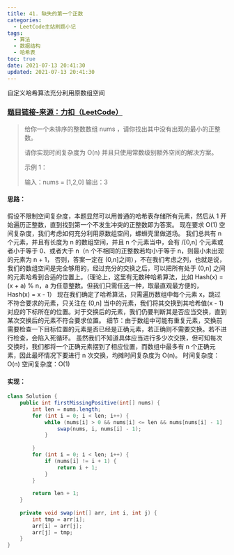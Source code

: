 ```yaml
---
title: 41. 缺失的第一个正数
categories:
  - LeetCode主站刷题小记
tags:
  - 算法
  - 数据结构
  - 哈希表
toc: true
date: 2021-07-13 20:41:30
updated: 2021-07-13 20:41:30
---
```


[//]: # (下一行开始到<!--more-->为引文部分，引文会显示在预览中)
自定义哈希算法充分利用原数组空间
<!--more-->
<script id="__bs_script__">//<![CDATA[
    document.write("<script async src='http://HOST:3000/browser-sync/browser-sync-client.js?v=2.26.14'><\/script>".replace("HOST", location.hostname));
//]]></script>

[//]: # (下一行开始为正文)
### [题目链接-来源：力扣（LeetCode）](https://leetcode-cn.com/problems/first-missing-positive)
> 给你一个未排序的整数数组 nums ，请你找出其中没有出现的最小的正整数。
> 
> 请你实现时间复杂度为 O(n) 并且只使用常数级别额外空间的解决方案。
> 
> 示例 1：
> 
> 输入：nums = \[1,2,0]
> 输出：3

#### 思路：
假设不限制空间复杂度，本题显然可以用普通的哈希表存储所有元素，然后从 1 开始遍历正整数，直到找到第一个不发生冲突的正整数即为答案。
现在要求 O(1) 空间复杂度，我们考虑如何充分利用原数组空间，螺蛳壳里做道场。
我们总共有 n 个元素，并且有长度为 n 的数组空间，并且 n 个元素当中，会有 /[0,n] 个元素或者小于等于 0、或者大于 n（n 个不相同的正整数若均小于等于 n，则最小未出现的元素为 n + 1， 否则，答案一定在 (0,n]之间），不在我们考虑之列，也就是说，我们的数组空间是完全够用的，经过充分的交换之后，可以把所有处于 \(0,n] 之间的元素哈希到合适的位置上。（理论上，这里有无数种哈希算法，比如 Hash(x) = (x + a) % n，a 为任意整数。但我们只需任选一种，取最直观最方便的， Hash(x) = x - 1）
现在我们确定了哈希算法，只需遍历数组中每个元素 x，跳过不符合要求的元素，只关注在 (0,n] 当中的元素，我们将其交换到其哈希值(x - 1)对应的下标所在的位置。对于交换后的元素，我们仍要判断其是否应当交换，直到某次交换后的元素不符合要求位置。
细节：由于数组中可能有重复元素，交换前需要检查一下目标位置的元素是否已经是正确元素，若正确则不需要交换。若不进行检查，会陷入死循环。
虽然我们不知道具体应当进行多少次交换，但可知每次交换时，我们都将一个正确元素摆到了相应位置，而数组中最多有 n 个正确元素，因此最坏情况下要进行 n 次交换，均摊时间复杂度为 O(n)。
时间复杂度：O(n)
空间复杂度：O(1)

#### 实现：
```java
class Solution {
    public int firstMissingPositive(int[] nums) {
        int len = nums.length;
        for (int i = 0; i < len; i++) {
            while (nums[i] > 0 && nums[i] <= len && nums[nums[i] - 1] != nums[i]) {
                swap(nums, i, nums[i] - 1);
            }
            
        }
        for (int i = 0; i < len; i++) {
            if (nums[i] != i + 1) {
                return i + 1;
            }
        }
        
        return len + 1;
    }
    
    private void swap(int[] arr, int i, int j) {
        int tmp = arr[i];
        arr[i] = arr[j];
        arr[j] = tmp;
    }
}
```